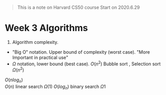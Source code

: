 
> This is a note on Harvard CS50 course
> Start on 2020.6.29

# Week 3 Algorithms
1. Algorithm complexity. 
- "Big O"  notation. Upper bound of complexity (worst case). "More Important in practical use"
- $\Omega$ notation,  lower bound (best case). 
$O(n^2)$ Bubble sort , Selection sort $\Omega(n^2)$

$O(nlog_n)$  
$O(n)$ linear search $\Omega (1)$
$O(log_n)$ binary search $\Omega 1$


<!--stackedit_data:
eyJoaXN0b3J5IjpbLTEzNTg2OTQ1MDIsLTEwNDcyODIyNDIsLT
Y5OTEzMDE0NCwyMDU4ODc3NzAwLDI4MDg1NTQzOF19
-->
